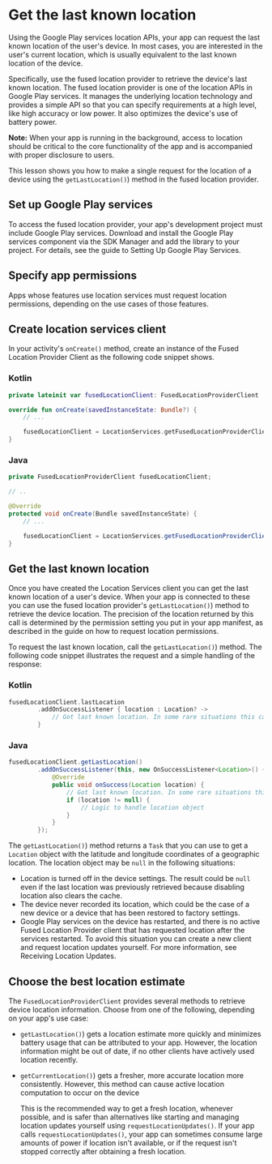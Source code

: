 # Get the last known location

Using the Google Play services location APIs, your app can request the last known location of the user's device. In most cases, you are interested in the user's current location, which is usually equivalent to the last known location of the device.

Specifically, use the fused location provider to retrieve the device's last known location. The fused location provider is one of the location APIs in Google Play services. It manages the underlying location technology and provides a simple API so that you can specify requirements at a high level, like high accuracy or low power. It also optimizes the device's use of battery power.

**Note:** When your app is running in the background, access to location should be critical to the core functionality of the app and is accompanied with proper disclosure to users.

This lesson shows you how to make a single request for the location of a device using the `getLastLocation()`) method in the fused location provider.

Set up Google Play services
---------------------------

To access the fused location provider, your app's development project must include Google Play services. Download and install the Google Play services component via the SDK Manager and add the library to your project. For details, see the guide to Setting Up Google Play Services.

Specify app permissions
-----------------------

Apps whose features use location services must request location permissions, depending on the use cases of those features.

Create location services client
-------------------------------

In your activity's `onCreate()` method, create an instance of the Fused Location Provider Client as the following code snippet shows.

### Kotlin

```kotlin
private lateinit var fusedLocationClient: FusedLocationProviderClient

override fun onCreate(savedInstanceState: Bundle?) {
    // ...

    fusedLocationClient = LocationServices.getFusedLocationProviderClient(this)
}
```

### Java

```java
private FusedLocationProviderClient fusedLocationClient;

// ..

@Override
protected void onCreate(Bundle savedInstanceState) {
    // ...

    fusedLocationClient = LocationServices.getFusedLocationProviderClient(this);
}
```

Get the last known location
---------------------------

Once you have created the Location Services client you can get the last known location of a user's device. When your app is connected to these you can use the fused location provider's `getLastLocation()`) method to retrieve the device location. The precision of the location returned by this call is determined by the permission setting you put in your app manifest, as described in the guide on how to request location permissions.

To request the last known location, call the `getLastLocation()`) method. The following code snippet illustrates the request and a simple handling of the response:

### Kotlin

```kotlin
fusedLocationClient.lastLocation
        .addOnSuccessListener { location : Location? ->
            // Got last known location. In some rare situations this can be null.
        }
```

### Java

```java
fusedLocationClient.getLastLocation()
        .addOnSuccessListener(this, new OnSuccessListener<Location>() {
            @Override
            public void onSuccess(Location location) {
                // Got last known location. In some rare situations this can be null.
                if (location != null) {
                    // Logic to handle location object
                }
            }
        });
```

The `getLastLocation()`) method returns a `Task` that you can use to get a `Location` object with the latitude and longitude coordinates of a geographic location. The location object may be `null` in the following situations:

*   Location is turned off in the device settings. The result could be `null` even if the last location was previously retrieved because disabling location also clears the cache.
*   The device never recorded its location, which could be the case of a new device or a device that has been restored to factory settings.
*   Google Play services on the device has restarted, and there is no active Fused Location Provider client that has requested location after the services restarted. To avoid this situation you can create a new client and request location updates yourself. For more information, see Receiving Location Updates.

Choose the best location estimate
---------------------------------

The `FusedLocationProviderClient` provides several methods to retrieve device location information. Choose from one of the following, depending on your app's use case:

*   `getLastLocation()`) gets a location estimate more quickly and minimizes battery usage that can be attributed to your app. However, the location information might be out of date, if no other clients have actively used location recently.
*   `getCurrentLocation()`) gets a fresher, more accurate location more consistently. However, this method can cause active location computation to occur on the device
    
    This is the recommended way to get a fresh location, whenever possible, and is safer than alternatives like starting and managing location updates yourself using `requestLocationUpdates()`. If your app calls `requestLocationUpdates()`, your app can sometimes consume large amounts of power if location isn't available, or if the request isn't stopped correctly after obtaining a fresh location.